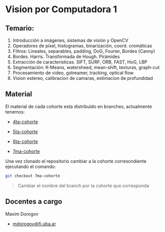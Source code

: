 # Vision por Computadora 1

## Temario:

1. Introducción a imágenes, sistemas de visión y OpenCV
1. Operadores de píxel, histogramas, binarización, coord. cromáticas
1. Filtros: Lineales, separables, padding, DoG, Fourier, Bordes (Canny)
1. Bordes. Harris. Transformada de Hough. Pirámides
1. Extracción de características. SIFT, SURF, ORB, FAST, HoG, LBP
1. Segmentación: K-Means, watersheed, mean-shift, texturas, graph-cut
1. Procesamiento de video, gstreamer, tracking, optical flow
1. Vision estereo, calibracion de camaras, estimacion de profundidad

## Material

El material de cada cohorte esta distribuido en branches, actualmente tenemos:

- [4ta-cohorte](https://github.com/FIUBA-Posgrado-Inteligencia-Artificial/vision_computadora_I/tree/4ta-cohorte)

- [5ta-cohorte](https://github.com/FIUBA-Posgrado-Inteligencia-Artificial/vision_computadora_I/tree/5ta-cohorte)

- [6ta-cohorte](https://github.com/FIUBA-Posgrado-Inteligencia-Artificial/vision_computadora_I/tree/6ta-cohorte)

- [7ma-cohorte](https://github.com/FIUBA-Posgrado-Inteligencia-Artificial/vision_computadora_I/tree/7ma-cohorte)

Una vez clonado el repositorio cambiar a la cohorte corresondiente ejecutando el comando:

```bash
git checkout 7ma-cohorte
```
>Cambiar el nombre del branch por la cohorte que corresponda

## Docentes a cargo

Maxim Dorogov
* mdorogov@fi.uba.ar
